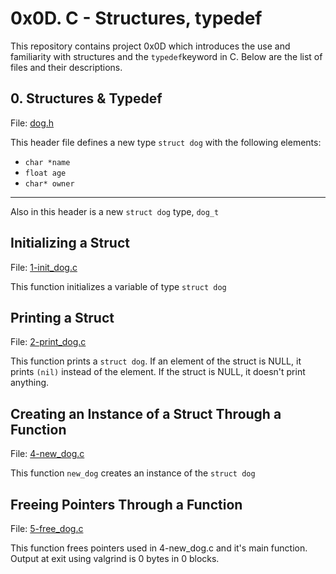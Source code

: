 # 0x0D. C - Structures, typedef
This repository contains project 0x0D which introduces the use and familiarity with structures and the ```typedef```keyword in C. Below are the list of files and their descriptions.

## 0. Structures & Typedef
File: [dog.h](https://github.com/fcantor/holbertonschool-low_level_programming/blob/master/0x0D-structures_typedef/dog.h)

This header file defines a new type ```struct dog``` with the following elements:
* ```char *name```
* ```float age```
* ```char* owner```

---

Also in this header is a new ```struct dog``` type, ```dog_t```

## Initializing a Struct
File: [1-init_dog.c](https://github.com/fcantor/holbertonschool-low_level_programming/blob/master/0x0D-structures_typedef/1-init_dog.c)

This function initializes a variable of type ```struct dog```

## Printing a Struct
File: [2-print_dog.c](https://github.com/fcantor/holbertonschool-low_level_programming/blob/master/0x0D-structures_typedef/2-print_dog.c)

This function prints a ```struct dog```. If an element of the struct is NULL, it prints ```(nil)``` instead of the element. If the struct is NULL, it doesn't print anything.

## Creating an Instance of a Struct Through a Function
File: [4-new_dog.c](https://github.com/fcantor/holbertonschool-low_level_programming/blob/master/0x0D-structures_typedef/4-new_dog.c)

This function ```new_dog``` creates an instance of the ```struct dog```

## Freeing Pointers Through a Function
File: [5-free_dog.c](https://github.com/fcantor/holbertonschool-low_level_programming/blob/master/0x0D-structures_typedef/5-free_dog.c)

This function frees pointers used in 4-new_dog.c and it's main function. Output at exit using valgrind is 0 bytes in 0 blocks.